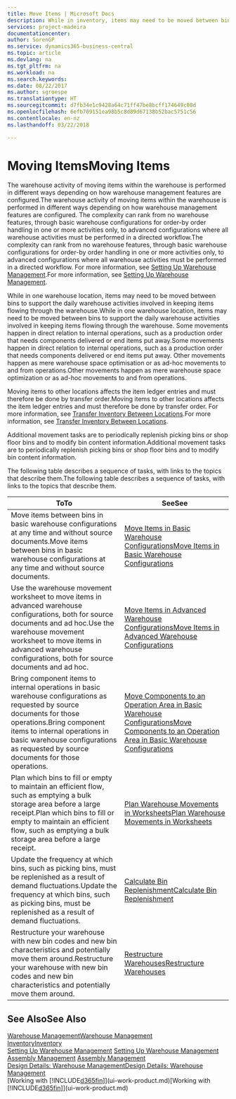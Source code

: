```yaml
---
title: Move Items | Microsoft Docs
description: While in inventory, items may need to be moved between bins to support the daily warehouse activities involved in keeping items flowing through the warehouse. Some movements happen in direct relation to internal operations, such as a production order that needs components delivered or end items put away. Other movements happen as mere warehouse space optimisation or as ad-hoc movements to and from operations.
services: project-madeira
documentationcenter: 
author: SorenGP
ms.service: dynamics365-business-central
ms.topic: article
ms.devlang: na
ms.tgt_pltfrm: na
ms.workload: na
ms.search.keywords: 
ms.date: 08/22/2017
ms.author: sgroespe
ms.translationtype: HT
ms.sourcegitcommit: d7fb34e1c9428a64c71ff47be8bcff174649c00d
ms.openlocfilehash: 6efb709151ea98b5c8d89d67138b52bac5751c56
ms.contentlocale: en-nz
ms.lasthandoff: 03/22/2018

---
```

# <a name="moving-items"></a><span data-ttu-id="3668b-105">Moving Items</span><span class="sxs-lookup"><span data-stu-id="3668b-105">Moving Items</span></span>
<span data-ttu-id="3668b-106">The warehouse activity of moving items within the warehouse is performed in different ways depending on how warehouse management features are configured.</span><span class="sxs-lookup"><span data-stu-id="3668b-106">The warehouse activity of moving items within the warehouse is performed in different ways depending on how warehouse management features are configured.</span></span> <span data-ttu-id="3668b-107">The complexity can rank from no warehouse features, through basic warehouse configurations for order-by order handling in one or more activities only, to advanced configurations where all warehouse activities must be performed in a directed workflow.</span><span class="sxs-lookup"><span data-stu-id="3668b-107">The complexity can rank from no warehouse features, through basic warehouse configurations for order-by order handling in one or more activities only, to advanced configurations where all warehouse activities must be performed in a directed workflow.</span></span> <span data-ttu-id="3668b-108">For more information, see [Setting Up Warehouse Management](warehouse-setup-warehouse.md).</span><span class="sxs-lookup"><span data-stu-id="3668b-108">For more information, see [Setting Up Warehouse Management](warehouse-setup-warehouse.md).</span></span>

<span data-ttu-id="3668b-109">While in one warehouse location, items may need to be moved between bins to support the daily warehouse activities involved in keeping items flowing through the warehouse.</span><span class="sxs-lookup"><span data-stu-id="3668b-109">While in one warehouse location, items may need to be moved between bins to support the daily warehouse activities involved in keeping items flowing through the warehouse.</span></span> <span data-ttu-id="3668b-110">Some movements happen in direct relation to internal operations, such as a production order that needs components delivered or end items put away.</span><span class="sxs-lookup"><span data-stu-id="3668b-110">Some movements happen in direct relation to internal operations, such as a production order that needs components delivered or end items put away.</span></span> <span data-ttu-id="3668b-111">Other movements happen as mere warehouse space optimisation or as ad-hoc movements to and from operations.</span><span class="sxs-lookup"><span data-stu-id="3668b-111">Other movements happen as mere warehouse space optimization or as ad-hoc movements to and from operations.</span></span>

<span data-ttu-id="3668b-112">Moving items to other locations affects the item ledger entries and must therefore be done by transfer order.</span><span class="sxs-lookup"><span data-stu-id="3668b-112">Moving items to other locations affects the item ledger entries and must therefore be done by transfer order.</span></span> <span data-ttu-id="3668b-113">For more information, see [Transfer Inventory Between Locations](inventory-how-transfer-between-locations.md).</span><span class="sxs-lookup"><span data-stu-id="3668b-113">For more information, see [Transfer Inventory Between Locations](inventory-how-transfer-between-locations.md).</span></span>  

<span data-ttu-id="3668b-114">Additional movement tasks are to periodically replenish picking bins or shop floor bins and to modify bin content information.</span><span class="sxs-lookup"><span data-stu-id="3668b-114">Additional movement tasks are to periodically replenish picking bins or shop floor bins and to modify bin content information.</span></span>  

 <span data-ttu-id="3668b-115">The following table describes a sequence of tasks, with links to the topics that describe them.</span><span class="sxs-lookup"><span data-stu-id="3668b-115">The following table describes a sequence of tasks, with links to the topics that describe them.</span></span>   

|<span data-ttu-id="3668b-116">**To**</span><span class="sxs-lookup"><span data-stu-id="3668b-116">**To**</span></span>|<span data-ttu-id="3668b-117">**See**</span><span class="sxs-lookup"><span data-stu-id="3668b-117">**See**</span></span>|  
|------------|-------------|  
|<span data-ttu-id="3668b-118">Move items between bins in basic warehouse configurations at any time and without source documents.</span><span class="sxs-lookup"><span data-stu-id="3668b-118">Move items between bins in basic warehouse configurations at any time and without source documents.</span></span>|[<span data-ttu-id="3668b-119">Move Items in Basic Warehouse Configurations</span><span class="sxs-lookup"><span data-stu-id="3668b-119">Move Items in Basic Warehouse Configurations</span></span>](warehouse-how-to-move-items-ad-hoc-in-basic-warehousing.md)|
|<span data-ttu-id="3668b-120">Use the warehouse movement worksheet to move items in advanced warehouse configurations, both for source documents and ad hoc.</span><span class="sxs-lookup"><span data-stu-id="3668b-120">Use the warehouse movement worksheet to move items in advanced warehouse configurations, both for source documents and ad hoc.</span></span>|[<span data-ttu-id="3668b-121">Move Items in Advanced Warehouse Configurations</span><span class="sxs-lookup"><span data-stu-id="3668b-121">Move Items in Advanced Warehouse Configurations</span></span>](warehouse-how-to-move-items-in-advanced-warehousing.md)|  
|<span data-ttu-id="3668b-122">Bring component items to internal operations in basic warehouse configurations as requested by source documents for those operations.</span><span class="sxs-lookup"><span data-stu-id="3668b-122">Bring component items to internal operations in basic warehouse configurations as requested by source documents for those operations.</span></span>|[<span data-ttu-id="3668b-123">Move Components to an Operation Area in Basic Warehouse Configurations</span><span class="sxs-lookup"><span data-stu-id="3668b-123">Move Components to an Operation Area in Basic Warehouse Configurations</span></span>](warehouse-how-to-move-components-to-an-operation-area-in-basic-warehousing.md)|
|<span data-ttu-id="3668b-124">Plan which bins to fill or empty to maintain an efficient flow, such as emptying a bulk storage area before a large receipt.</span><span class="sxs-lookup"><span data-stu-id="3668b-124">Plan which bins to fill or empty to maintain an efficient flow, such as emptying a bulk storage area before a large receipt.</span></span>|[<span data-ttu-id="3668b-125">Plan Warehouse Movements in Worksheets</span><span class="sxs-lookup"><span data-stu-id="3668b-125">Plan Warehouse Movements in Worksheets</span></span>](warehouse-how-to-plan-warehouse-movements-in-worksheets.md)|
|<span data-ttu-id="3668b-126">Update the frequency at which bins, such as picking bins, must be replenished as a result of demand fluctuations.</span><span class="sxs-lookup"><span data-stu-id="3668b-126">Update the frequency at which bins, such as picking bins, must be replenished as a result of demand fluctuations.</span></span>|[<span data-ttu-id="3668b-127">Calculate Bin Replenishment</span><span class="sxs-lookup"><span data-stu-id="3668b-127">Calculate Bin Replenishment</span></span>](warehouse-how-to-calculate-bin-replenishment.md)|
|<span data-ttu-id="3668b-128">Restructure your warehouse with new bin codes and new bin characteristics and potentially move them around.</span><span class="sxs-lookup"><span data-stu-id="3668b-128">Restructure your warehouse with new bin codes and new bin characteristics and potentially move them around.</span></span>|[<span data-ttu-id="3668b-129">Restructure Warehouses</span><span class="sxs-lookup"><span data-stu-id="3668b-129">Restructure Warehouses</span></span>](warehouse-how-to-restructure-warehouses.md)|  

## <a name="see-also"></a><span data-ttu-id="3668b-130">See Also</span><span class="sxs-lookup"><span data-stu-id="3668b-130">See Also</span></span>  
[<span data-ttu-id="3668b-131">Warehouse Management</span><span class="sxs-lookup"><span data-stu-id="3668b-131">Warehouse Management</span></span>](warehouse-manage-warehouse.md)  
[<span data-ttu-id="3668b-132">Inventory</span><span class="sxs-lookup"><span data-stu-id="3668b-132">Inventory</span></span>](inventory-manage-inventory.md)  
<span data-ttu-id="3668b-133">[Setting Up Warehouse Management](warehouse-setup-warehouse.md)   </span><span class="sxs-lookup"><span data-stu-id="3668b-133">[Setting Up Warehouse Management](warehouse-setup-warehouse.md)   </span></span>  
<span data-ttu-id="3668b-134">[Assembly Management](assembly-assemble-items.md)  </span><span class="sxs-lookup"><span data-stu-id="3668b-134">[Assembly Management](assembly-assemble-items.md)  </span></span>  
[<span data-ttu-id="3668b-135">Design Details: Warehouse Management</span><span class="sxs-lookup"><span data-stu-id="3668b-135">Design Details: Warehouse Management</span></span>](design-details-warehouse-management.md)  
<span data-ttu-id="3668b-136">[Working with [!INCLUDE[d365fin](includes/d365fin_md.md)]](ui-work-product.md)</span><span class="sxs-lookup"><span data-stu-id="3668b-136">[Working with [!INCLUDE[d365fin](includes/d365fin_md.md)]](ui-work-product.md)</span></span>

